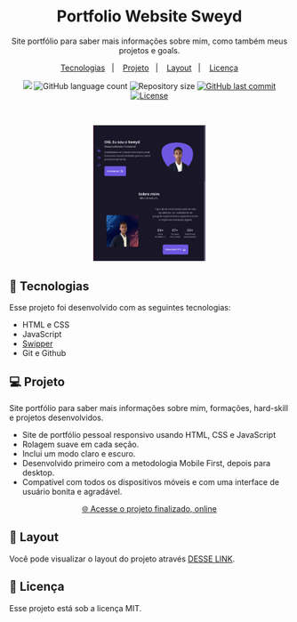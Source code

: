 <h1 align="center"> Portfolio Website Sweyd </h1>

<p align="center">
Site portfólio para saber mais informações sobre mim, como também meus projetos e goals.
</p>

<p align="center">
  <a href="#-tecnologias">Tecnologias</a>&nbsp;&nbsp;&nbsp;|&nbsp;&nbsp;&nbsp;
  <a href="#-projeto">Projeto</a>&nbsp;&nbsp;&nbsp;|&nbsp;&nbsp;&nbsp;
  <a href="#-layout">Layout</a>&nbsp;&nbsp;&nbsp;|&nbsp;&nbsp;&nbsp;
  <a href="#memo-licença">Licença</a>
  
</p>

<p align="center">
  <img src="https://img.shields.io/badge/made%20by-SWEYD%20MANAF-9C41FF?style=flat-square">
  <img alt="GitHub language count" src="https://img.shields.io/github/languages/count/sweydmanaf/portifolio?color=9C41FF&style=flat-square">
  <img alt="Repository size" src="https://img.shields.io/github/repo-size/sweydmanaf/portifolio?color=9C41FF&style=flat-square">
  <a href="https://github.com/sweydmanaf/commits/master">
    <img alt="GitHub last commit" src="https://img.shields.io/github/last-commit/sweydmanaf/portifolio?color=9C41FF&style=flat-square">
  </a>
  <a href="https://opensource.org/licenses/MIT">
    <img alt="License" src="https://img.shields.io/badge/license-MIT-9C41FF?style=flat-square">
  </a>
</p>

<br>

<p align="center">
  <img alt="site portfólio" src=".github/preview.png" width="40%">
</p>

## 🚀 Tecnologias

Esse projeto foi desenvolvido com as seguintes tecnologias:

- HTML e CSS
- JavaScript
- [Swipper](https://swiperjs.com/)
- Git e Github

## 💻 Projeto

Site portfólio para saber mais informações sobre mim, formações, hard-skill e projetos desenvolvidos.

- Site de portfólio pessoal responsivo usando HTML, CSS e JavaScript
- Rolagem suave em cada seção.
- Inclui um modo claro e escuro.
- Desenvolvido primeiro com a metodologia Mobile First, depois para desktop.
- Compatível com todos os dispositivos móveis e com uma interface de usuário bonita e agradável.

<p align="center"><a href="https://sweydmanaf.github.io/portifolio">🌐 Acesse o projeto finalizado, online</a></p>

## 🔖 Layout

Você pode visualizar o layout do projeto através [DESSE LINK](https://youtu.be/27JtRAI3QO8).

## :memo: Licença

Esse projeto está sob a licença MIT.
